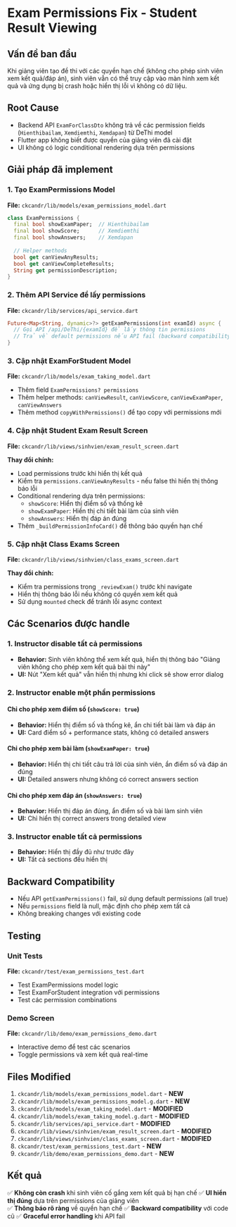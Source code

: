 # Exam Permissions Fix - Student Result Viewing

## Vấn đề ban đầu

Khi giảng viên tạo đề thi với các quyền hạn chế (không cho phép sinh viên xem kết quả/đáp án), sinh viên vẫn có thể truy cập vào màn hình xem kết quả và ứng dụng bị crash hoặc hiển thị lỗi vì không có dữ liệu.

## Root Cause

- Backend API `ExamForClassDto` không trả về các permission fields (`Hienthibailam`, `Xemdiemthi`, `Xemdapan`) từ DeThi model
- Flutter app không biết được quyền của giảng viên đã cài đặt
- UI không có logic conditional rendering dựa trên permissions

## Giải pháp đã implement

### 1. Tạo ExamPermissions Model

**File:** `ckcandr/lib/models/exam_permissions_model.dart`

```dart
class ExamPermissions {
  final bool showExamPaper;  // Hienthibailam
  final bool showScore;      // Xemdiemthi  
  final bool showAnswers;    // Xemdapan
  
  // Helper methods
  bool get canViewAnyResults;
  bool get canViewCompleteResults;
  String get permissionDescription;
}
```

### 2. Thêm API Service để lấy permissions

**File:** `ckcandr/lib/services/api_service.dart`

```dart
Future<Map<String, dynamic>?> getExamPermissions(int examId) async {
  // Gọi API /api/DeThi/{examId} để lấy thông tin permissions
  // Trả về default permissions nếu API fail (backward compatibility)
}
```

### 3. Cập nhật ExamForStudent Model

**File:** `ckcandr/lib/models/exam_taking_model.dart`

- Thêm field `ExamPermissions? permissions`
- Thêm helper methods: `canViewResult`, `canViewScore`, `canViewExamPaper`, `canViewAnswers`
- Thêm method `copyWithPermissions()` để tạo copy với permissions mới

### 4. Cập nhật Student Exam Result Screen

**File:** `ckcandr/lib/views/sinhvien/exam_result_screen.dart`

**Thay đổi chính:**
- Load permissions trước khi hiển thị kết quả
- Kiểm tra `permissions.canViewAnyResults` - nếu false thì hiển thị thông báo lỗi
- Conditional rendering dựa trên permissions:
  - `showScore`: Hiển thị điểm số và thống kê
  - `showExamPaper`: Hiển thị chi tiết bài làm của sinh viên
  - `showAnswers`: Hiển thị đáp án đúng
- Thêm `_buildPermissionInfoCard()` để thông báo quyền hạn chế

### 5. Cập nhật Class Exams Screen

**File:** `ckcandr/lib/views/sinhvien/class_exams_screen.dart`

**Thay đổi chính:**
- Kiểm tra permissions trong `_reviewExam()` trước khi navigate
- Hiển thị thông báo lỗi nếu không có quyền xem kết quả
- Sử dụng `mounted` check để tránh lỗi async context

## Các Scenarios được handle

### 1. Instructor disable tất cả permissions
- **Behavior:** Sinh viên không thể xem kết quả, hiển thị thông báo "Giảng viên không cho phép xem kết quả bài thi này"
- **UI:** Nút "Xem kết quả" vẫn hiển thị nhưng khi click sẽ show error dialog

### 2. Instructor enable một phần permissions

#### Chỉ cho phép xem điểm số (`showScore: true`)
- **Behavior:** Hiển thị điểm số và thống kê, ẩn chi tiết bài làm và đáp án
- **UI:** Card điểm số + performance stats, không có detailed answers

#### Chỉ cho phép xem bài làm (`showExamPaper: true`)
- **Behavior:** Hiển thị chi tiết câu trả lời của sinh viên, ẩn điểm số và đáp án đúng
- **UI:** Detailed answers nhưng không có correct answers section

#### Chỉ cho phép xem đáp án (`showAnswers: true`)
- **Behavior:** Hiển thị đáp án đúng, ẩn điểm số và bài làm sinh viên
- **UI:** Chỉ hiển thị correct answers trong detailed view

### 3. Instructor enable tất cả permissions
- **Behavior:** Hiển thị đầy đủ như trước đây
- **UI:** Tất cả sections đều hiển thị

## Backward Compatibility

- Nếu API `getExamPermissions()` fail, sử dụng default permissions (all true)
- Nếu `permissions` field là null, mặc định cho phép xem tất cả
- Không breaking changes với existing code

## Testing

### Unit Tests
**File:** `ckcandr/test/exam_permissions_test.dart`
- Test ExamPermissions model logic
- Test ExamForStudent integration với permissions
- Test các permission combinations

### Demo Screen
**File:** `ckcandr/lib/demo/exam_permissions_demo.dart`
- Interactive demo để test các scenarios
- Toggle permissions và xem kết quả real-time

## Files Modified

1. `ckcandr/lib/models/exam_permissions_model.dart` - **NEW**
2. `ckcandr/lib/models/exam_permissions_model.g.dart` - **NEW**
3. `ckcandr/lib/models/exam_taking_model.dart` - **MODIFIED**
4. `ckcandr/lib/models/exam_taking_model.g.dart` - **MODIFIED**
5. `ckcandr/lib/services/api_service.dart` - **MODIFIED**
6. `ckcandr/lib/views/sinhvien/exam_result_screen.dart` - **MODIFIED**
7. `ckcandr/lib/views/sinhvien/class_exams_screen.dart` - **MODIFIED**
8. `ckcandr/test/exam_permissions_test.dart` - **NEW**
9. `ckcandr/lib/demo/exam_permissions_demo.dart` - **NEW**

## Kết quả

✅ **Không còn crash** khi sinh viên cố gắng xem kết quả bị hạn chế
✅ **UI hiển thị đúng** dựa trên permissions của giảng viên  
✅ **Thông báo rõ ràng** về quyền hạn chế
✅ **Backward compatibility** với code cũ
✅ **Graceful error handling** khi API fail

